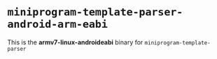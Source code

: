 # `miniprogram-template-parser-android-arm-eabi`

This is the **armv7-linux-androideabi** binary for `miniprogram-template-parser`
